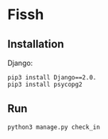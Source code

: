 # Fissh

## Installation

Django:

```
pip3 install Django==2.0.
pip3 install psycopg2
```

## Run

```
python3 manage.py check_in
```